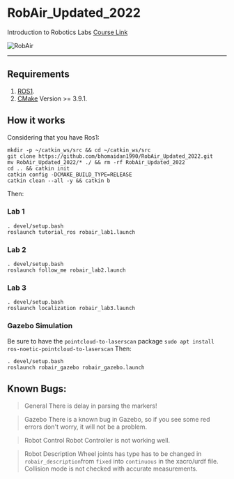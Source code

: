 # RobAir_Updated_2022
Introduction to Robotics Labs
[Course Link](https://lig-membres.imag.fr/aycard/html/Enseignement/M1/Robotics/index.html)

![RobAir](https://i.imgur.com/7ZzmMoE.png)

---

## Requirements

1. [ROS1](http://wiki.ros.org/noetic/Installation/Ubuntu).
2. [CMake](https://cmake.org/) Version >= 3.9.1.


## How it works

Considering that you have Ros1:

```
mkdir -p ~/catkin_ws/src && cd ~/catkin_ws/src
git clone https://github.com/bhomaidan1990/RobAir_Updated_2022.git
mv RobAir_Updated_2022/* ./ && rm -rf RobAir_Updated_2022
cd .. && catkin init
catkin config -DCMAKE_BUILD_TYPE=RELEASE
catkin clean --all -y && catkin b
```
Then:

### Lab 1

```
. devel/setup.bash
roslaunch tutorial_ros robair_lab1.launch
```

### Lab 2

```
. devel/setup.bash
roslaunch follow_me robair_lab2.launch
```

### Lab 3

```
. devel/setup.bash
roslaunch localization robair_lab3.launch
```
### Gazebo Simulation
Be sure to have the `pointcloud-to-laserscan` package
`sudo apt install ros-noetic-pointcloud-to-laserscan`
Then:
```
. devel/setup.bash
roslaunch robair_gazebo robair_gazebo.launch
```

## Known Bugs:

> General
There is delay in parsing the markers!

> Gazebo
There is a known bug in Gazebo, so if you see some red errors don't worry, it will not be a problem.

> Robot Control
Robot Controller is not working well.

> Robot Description
Wheel joints has type has to be changed in `robair_description`from `fixed` into `continuous` in the xacro/urdf file.
Collision mode is not checked with accurate measurements.
